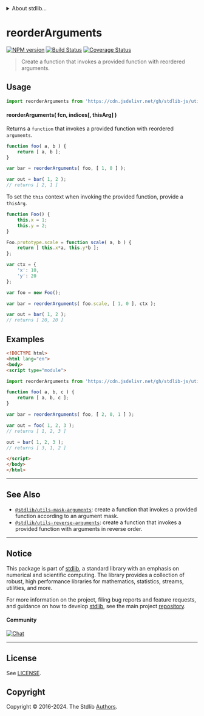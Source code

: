 <!--

@license Apache-2.0

Copyright (c) 2018 The Stdlib Authors.

Licensed under the Apache License, Version 2.0 (the "License");
you may not use this file except in compliance with the License.
You may obtain a copy of the License at

   http://www.apache.org/licenses/LICENSE-2.0

Unless required by applicable law or agreed to in writing, software
distributed under the License is distributed on an "AS IS" BASIS,
WITHOUT WARRANTIES OR CONDITIONS OF ANY KIND, either express or implied.
See the License for the specific language governing permissions and
limitations under the License.

-->


<details>
  <summary>
    About stdlib...
  </summary>
  <p>We believe in a future in which the web is a preferred environment for numerical computation. To help realize this future, we've built stdlib. stdlib is a standard library, with an emphasis on numerical and scientific computation, written in JavaScript (and C) for execution in browsers and in Node.js.</p>
  <p>The library is fully decomposable, being architected in such a way that you can swap out and mix and match APIs and functionality to cater to your exact preferences and use cases.</p>
  <p>When you use stdlib, you can be absolutely certain that you are using the most thorough, rigorous, well-written, studied, documented, tested, measured, and high-quality code out there.</p>
  <p>To join us in bringing numerical computing to the web, get started by checking us out on <a href="https://github.com/stdlib-js/stdlib">GitHub</a>, and please consider <a href="https://opencollective.com/stdlib">financially supporting stdlib</a>. We greatly appreciate your continued support!</p>
</details>

# reorderArguments

[![NPM version][npm-image]][npm-url] [![Build Status][test-image]][test-url] [![Coverage Status][coverage-image]][coverage-url] <!-- [![dependencies][dependencies-image]][dependencies-url] -->

> Create a function that invokes a provided function with reordered arguments.

<!-- Section to include introductory text. Make sure to keep an empty line after the intro `section` element and another before the `/section` close. -->

<section class="intro">

</section>

<!-- /.intro -->

<!-- Package usage documentation. -->



<section class="usage">

## Usage

```javascript
import reorderArguments from 'https://cdn.jsdelivr.net/gh/stdlib-js/utils-reorder-arguments@esm/index.mjs';
```

#### reorderArguments( fcn, indices\[, thisArg] )

Returns a `function` that invokes a provided function with reordered `arguments`.

```javascript
function foo( a, b ) {
    return [ a, b ];
}

var bar = reorderArguments( foo, [ 1, 0 ] );

var out = bar( 1, 2 );
// returns [ 2, 1 ]
```

To set the `this` context when invoking the provided function, provide a `thisArg`.

<!-- eslint-disable no-restricted-syntax -->

```javascript
function Foo() {
    this.x = 1;
    this.y = 2;
}

Foo.prototype.scale = function scale( a, b ) {
    return [ this.x*a, this.y*b ];
};

var ctx = {
    'x': 10,
    'y': 20
};

var foo = new Foo();

var bar = reorderArguments( foo.scale, [ 1, 0 ], ctx );

var out = bar( 1, 2 );
// returns [ 20, 20 ]
```

</section>

<!-- /.usage -->

<!-- Package usage notes. Make sure to keep an empty line after the `section` element and another before the `/section` close. -->

<section class="notes">

</section>

<!-- /.notes -->

<!-- Package usage examples. -->

<section class="examples">

## Examples

<!-- eslint no-undef: "error" -->

```html
<!DOCTYPE html>
<html lang="en">
<body>
<script type="module">

import reorderArguments from 'https://cdn.jsdelivr.net/gh/stdlib-js/utils-reorder-arguments@esm/index.mjs';

function foo( a, b, c ) {
    return [ a, b, c ];
}

var bar = reorderArguments( foo, [ 2, 0, 1 ] );

var out = foo( 1, 2, 3 );
// returns [ 1, 2, 3 ]

out = bar( 1, 2, 3 );
// returns [ 3, 1, 2 ]

</script>
</body>
</html>
```

</section>

<!-- /.examples -->

<!-- Section to include cited references. If references are included, add a horizontal rule *before* the section. Make sure to keep an empty line after the `section` element and another before the `/section` close. -->

<section class="references">

</section>

<!-- /.references -->

<!-- Section for related `stdlib` packages. Do not manually edit this section, as it is automatically populated. -->

<section class="related">

* * *

## See Also

-   <span class="package-name">[`@stdlib/utils-mask-arguments`][@stdlib/utils/mask-arguments]</span><span class="delimiter">: </span><span class="description">create a function that invokes a provided function according to an argument mask.</span>
-   <span class="package-name">[`@stdlib/utils-reverse-arguments`][@stdlib/utils/reverse-arguments]</span><span class="delimiter">: </span><span class="description">create a function that invokes a provided function with arguments in reverse order.</span>

</section>

<!-- /.related -->

<!-- Section for all links. Make sure to keep an empty line after the `section` element and another before the `/section` close. -->


<section class="main-repo" >

* * *

## Notice

This package is part of [stdlib][stdlib], a standard library with an emphasis on numerical and scientific computing. The library provides a collection of robust, high performance libraries for mathematics, statistics, streams, utilities, and more.

For more information on the project, filing bug reports and feature requests, and guidance on how to develop [stdlib][stdlib], see the main project [repository][stdlib].

#### Community

[![Chat][chat-image]][chat-url]

---

## License

See [LICENSE][stdlib-license].


## Copyright

Copyright &copy; 2016-2024. The Stdlib [Authors][stdlib-authors].

</section>

<!-- /.stdlib -->

<!-- Section for all links. Make sure to keep an empty line after the `section` element and another before the `/section` close. -->

<section class="links">

[npm-image]: http://img.shields.io/npm/v/@stdlib/utils-reorder-arguments.svg
[npm-url]: https://npmjs.org/package/@stdlib/utils-reorder-arguments

[test-image]: https://github.com/stdlib-js/utils-reorder-arguments/actions/workflows/test.yml/badge.svg?branch=main
[test-url]: https://github.com/stdlib-js/utils-reorder-arguments/actions/workflows/test.yml?query=branch:main

[coverage-image]: https://img.shields.io/codecov/c/github/stdlib-js/utils-reorder-arguments/main.svg
[coverage-url]: https://codecov.io/github/stdlib-js/utils-reorder-arguments?branch=main

<!--

[dependencies-image]: https://img.shields.io/david/stdlib-js/utils-reorder-arguments.svg
[dependencies-url]: https://david-dm.org/stdlib-js/utils-reorder-arguments/main

-->

[chat-image]: https://img.shields.io/gitter/room/stdlib-js/stdlib.svg
[chat-url]: https://app.gitter.im/#/room/#stdlib-js_stdlib:gitter.im

[stdlib]: https://github.com/stdlib-js/stdlib

[stdlib-authors]: https://github.com/stdlib-js/stdlib/graphs/contributors

[umd]: https://github.com/umdjs/umd
[es-module]: https://developer.mozilla.org/en-US/docs/Web/JavaScript/Guide/Modules

[deno-url]: https://github.com/stdlib-js/utils-reorder-arguments/tree/deno
[umd-url]: https://github.com/stdlib-js/utils-reorder-arguments/tree/umd
[esm-url]: https://github.com/stdlib-js/utils-reorder-arguments/tree/esm
[branches-url]: https://github.com/stdlib-js/utils-reorder-arguments/blob/main/branches.md

[stdlib-license]: https://raw.githubusercontent.com/stdlib-js/utils-reorder-arguments/main/LICENSE

<!-- <related-links> -->

[@stdlib/utils/mask-arguments]: https://github.com/stdlib-js/utils-mask-arguments/tree/esm

[@stdlib/utils/reverse-arguments]: https://github.com/stdlib-js/utils-reverse-arguments/tree/esm

<!-- </related-links> -->

</section>

<!-- /.links -->
